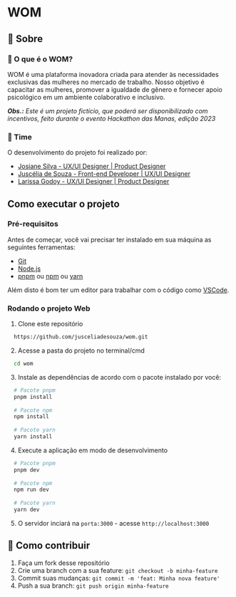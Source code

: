 # WOM

## 📖 Sobre

### 📄 O que é o WOM?

WOM é uma plataforma inovadora criada para atender às necessidades exclusivas das mulheres no mercado de trabalho. Nosso objetivo é capacitar as mulheres, promover a igualdade de gênero e fornecer apoio psicológico em um ambiente colaborativo e inclusivo.

***Obs.:*** *Este é um projeto fictício, que poderá ser disponibilizado com incentivos, feito durante o evento Hackathon das Manas, edição 2023*

### 🤝 Time

O desenvolvimento do projeto foi realizado por:

- [Josiane Silva - UX/UI Designer | Product Designer](https://linkedin.com/in/josianecsliva95)
- [Juscélia de Souza - Front-end Developer | UX/UI Designer](https://linkedin.com/in/jusceliadesouza)
- [Larissa Godoy - UX/UI Designer | Product Designer](https://www.linkedin.com/in/larissasgodoy/)

## Como executar o projeto

### Pré-requisitos

Antes de começar, você vai precisar ter instalado em sua máquina as seguintes ferramentas:

- [Git](https://git-scm.com)
- [Node.js](https://nodejs.org/en/)
- [pnpm](https://pnpm.io/) ou [npm](https://www.npmjs.com/) ou [yarn](https://yarnpkg.com/)

Além disto é bom ter um editor para trabalhar com o código como [VSCode](https://code.visualstudio.com/).

### Rodando o projeto Web

1. Clone este repositório

```bash
  https://github.com/jusceliadesouza/wom.git
```

2. Acesse a pasta do projeto no terminal/cmd

```bash
  cd wom
```

3. Instale as dependências de acordo com o pacote instalado por você:

```bash
  # Pacote pnpm
  pnpm install 
  
  # Pacote npm 
  npm install 
  
  # Pacote yarn
  yarn install
```

4. Execute a aplicação em modo de desenvolvimento

```bash
  # Pacote pnpm
  pnpm dev
  
  # Pacote npm 
  npm run dev
  
  # Pacote yarn
  yarn dev
```

5. O servidor inciará na `porta:3000` - acesse `http://localhost:3000`

## 💪 Como contribuir

1. Faça um fork desse repositório
2. Crie uma branch com a sua feature: `git checkout -b minha-feature`
3. Commit suas mudanças: `git commit -m 'feat: Minha nova feature'`
4. Push a sua branch: `git push origin minha-feature`
